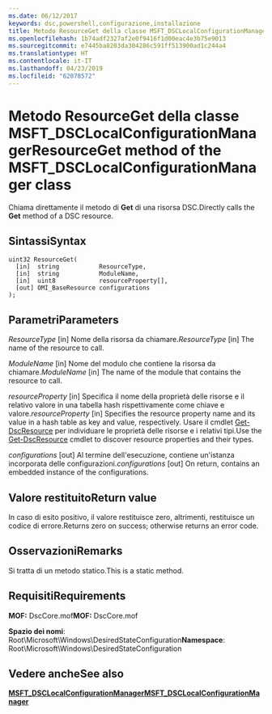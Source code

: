 ```yaml
---
ms.date: 06/12/2017
keywords: dsc,powershell,configurazione,installazione
title: Metodo ResourceGet della classe MSFT_DSCLocalConfigurationManager
ms.openlocfilehash: 1b74adf2327af2e0f9416f1d00eac4e3b75e9013
ms.sourcegitcommit: e7445ba8203da304286c591ff513900ad1c244a4
ms.translationtype: HT
ms.contentlocale: it-IT
ms.lasthandoff: 04/23/2019
ms.locfileid: "62078572"
---
```

# <a name="resourceget-method-of-the-msftdsclocalconfigurationmanager-class"></a><span data-ttu-id="15641-103">Metodo ResourceGet della classe MSFT_DSCLocalConfigurationManager</span><span class="sxs-lookup"><span data-stu-id="15641-103">ResourceGet method of the MSFT_DSCLocalConfigurationManager class</span></span>

<span data-ttu-id="15641-104">Chiama direttamente il metodo di **Get** di una risorsa DSC.</span><span class="sxs-lookup"><span data-stu-id="15641-104">Directly calls the **Get** method of a DSC resource.</span></span>

## <a name="syntax"></a><span data-ttu-id="15641-105">Sintassi</span><span class="sxs-lookup"><span data-stu-id="15641-105">Syntax</span></span>

```mof
uint32 ResourceGet(
  [in]  string           ResourceType,
  [in]  string           ModuleName,
  [in]  uint8            resourceProperty[],
  [out] OMI_BaseResource configurations
);
```

## <a name="parameters"></a><span data-ttu-id="15641-106">Parametri</span><span class="sxs-lookup"><span data-stu-id="15641-106">Parameters</span></span>

<span data-ttu-id="15641-107">*ResourceType* \[in\] Nome della risorsa da chiamare.</span><span class="sxs-lookup"><span data-stu-id="15641-107">*ResourceType* \[in\] The name of the resource to call.</span></span>

<span data-ttu-id="15641-108">*ModuleName* \[in\] Nome del modulo che contiene la risorsa da chiamare.</span><span class="sxs-lookup"><span data-stu-id="15641-108">*ModuleName* \[in\] The name of the module that contains the resource to call.</span></span>

<span data-ttu-id="15641-109">*resourceProperty* \[in\] Specifica il nome della proprietà delle risorse e il relativo valore in una tabella hash rispettivamente come chiave e valore.</span><span class="sxs-lookup"><span data-stu-id="15641-109">*resourceProperty* \[in\] Specifies the resource property name and its value in a hash table as key and value, respectively.</span></span> <span data-ttu-id="15641-110">Usare il cmdlet [Get-DscResource](/powershell/module/PSDesiredStateConfiguration/Get-DscResource) per individuare le proprietà delle risorse e i relativi tipi.</span><span class="sxs-lookup"><span data-stu-id="15641-110">Use the [Get-DscResource](/powershell/module/PSDesiredStateConfiguration/Get-DscResource) cmdlet to discover resource properties and their types.</span></span>

<span data-ttu-id="15641-111">*configurations* \[out\] Al termine dell'esecuzione, contiene un'istanza incorporata delle configurazioni.</span><span class="sxs-lookup"><span data-stu-id="15641-111">*configurations* \[out\] On return, contains an embedded instance of the configurations.</span></span>

## <a name="return-value"></a><span data-ttu-id="15641-112">Valore restituito</span><span class="sxs-lookup"><span data-stu-id="15641-112">Return value</span></span>

<span data-ttu-id="15641-113">In caso di esito positivo, il valore restituisce zero, altrimenti, restituisce un codice di errore.</span><span class="sxs-lookup"><span data-stu-id="15641-113">Returns zero on success; otherwise returns an error code.</span></span>

## <a name="remarks"></a><span data-ttu-id="15641-114">Osservazioni</span><span class="sxs-lookup"><span data-stu-id="15641-114">Remarks</span></span>

<span data-ttu-id="15641-115">Si tratta di un metodo statico.</span><span class="sxs-lookup"><span data-stu-id="15641-115">This is a static method.</span></span>

## <a name="requirements"></a><span data-ttu-id="15641-116">Requisiti</span><span class="sxs-lookup"><span data-stu-id="15641-116">Requirements</span></span>

<span data-ttu-id="15641-117">**MOF:** DscCore.mof</span><span class="sxs-lookup"><span data-stu-id="15641-117">**MOF:** DscCore.mof</span></span>

<span data-ttu-id="15641-118">**Spazio dei nomi**: Root\Microsoft\Windows\DesiredStateConfiguration</span><span class="sxs-lookup"><span data-stu-id="15641-118">**Namespace**: Root\Microsoft\Windows\DesiredStateConfiguration</span></span>

## <a name="see-also"></a><span data-ttu-id="15641-119">Vedere anche</span><span class="sxs-lookup"><span data-stu-id="15641-119">See also</span></span>

[<span data-ttu-id="15641-120">**MSFT_DSCLocalConfigurationManager**</span><span class="sxs-lookup"><span data-stu-id="15641-120">**MSFT_DSCLocalConfigurationManager**</span></span>](msft-dsclocalconfigurationmanager.md)